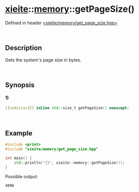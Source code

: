 # [xieite](../../xieite.md)\:\:[memory](../../memory.md)\:\:getPageSize\(\)
Defined in header [<xieite/memory/get_page_size.hpp>](../../../include/xieite/memory/get_page_size.hpp)

&nbsp;

## Description
Gets the system's page size in bytes.

&nbsp;

## Synopsis
#### 1)
```cpp
[[nodiscard]] inline std::size_t getPageSize() noexcept;
```

&nbsp;

## Example
```cpp
#include <print>
#include "xieite/memory/get_page_size.hpp"

int main() {
    std::println("{}", xieite::memory::getPageSize());
}
```
Possible output:
```
4096
```
